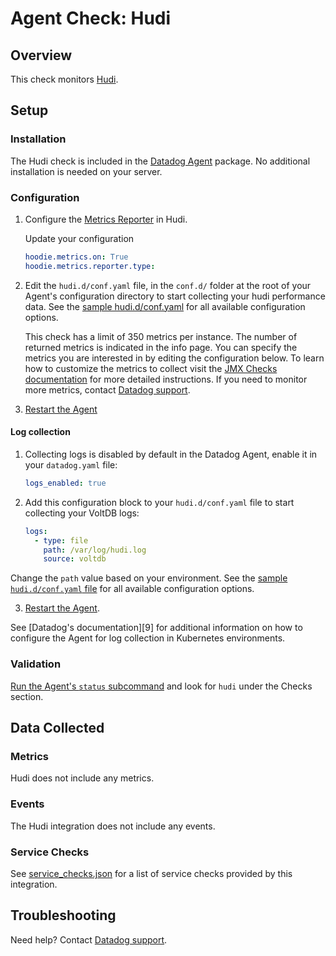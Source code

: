 # Agent Check: Hudi

## Overview

This check monitors [Hudi][1].

## Setup

### Installation

The Hudi check is included in the [Datadog Agent][2] package.
No additional installation is needed on your server.

### Configuration

1. Configure the [Metrics Reporter][4] in Hudi.

     Update your configuration 

    ```yaml
    hoodie.metrics.on: True
    hoodie.metrics.reporter.type: 
    ```


2. Edit the `hudi.d/conf.yaml` file, in the `conf.d/` folder at the root of your
   Agent's configuration directory to start collecting your hudi performance data.
   See the [sample hudi.d/conf.yaml][2] for all available configuration options.

   This check has a limit of 350 metrics per instance. The number of returned metrics is indicated in the info page.
   You can specify the metrics you are interested in by editing the configuration below.
   To learn how to customize the metrics to collect visit the [JMX Checks documentation][3] for more detailed instructions.
   If you need to monitor more metrics, contact [Datadog support][4].

2. [Restart the Agent][5]


#### Log collection

1. Collecting logs is disabled by default in the Datadog Agent, enable it in your `datadog.yaml` file:

    ```yaml
    logs_enabled: true
    ```

2. Add this configuration block to your `hudi.d/conf.yaml` file to start collecting your VoltDB logs:

    ```yaml
    logs:
      - type: file
        path: /var/log/hudi.log
        source: voltdb
    ```

  Change the `path` value based on your environment. See the [sample `hudi.d/conf.yaml` file][3] for all available configuration options.

  3. [Restart the Agent][4].

  See [Datadog's documentation][9] for additional information on how to configure the Agent for log collection in Kubernetes environments.

### Validation

[Run the Agent's `status` subcommand][6] and look for `hudi` under the Checks section.

## Data Collected

### Metrics

Hudi does not include any metrics.

### Events

The Hudi integration does not include any events.

### Service Checks

See [service_checks.json][7] for a list of service checks provided by this integration.

## Troubleshooting

Need help? Contact [Datadog support][4].


[1]: **LINK_TO_INTEGERATION_SITE**
[2]: https://github.com/DataDog/integrations-core/blob/master/hudi/datadog_checks/hudi/data/conf.yaml.example
[3]: https://docs.datadoghq.com/integrations/java/
[4]: https://docs.datadoghq.com/help/
[5]: https://docs.datadoghq.com/agent/guide/agent-commands/#start-stop-and-restart-the-agent
[6]: https://docs.datadoghq.com/agent/guide/agent-commands/#agent-status-and-information
[7]: https://github.com/DataDog/integrations-core/blob/master/hudi/assets/service_checks.json
